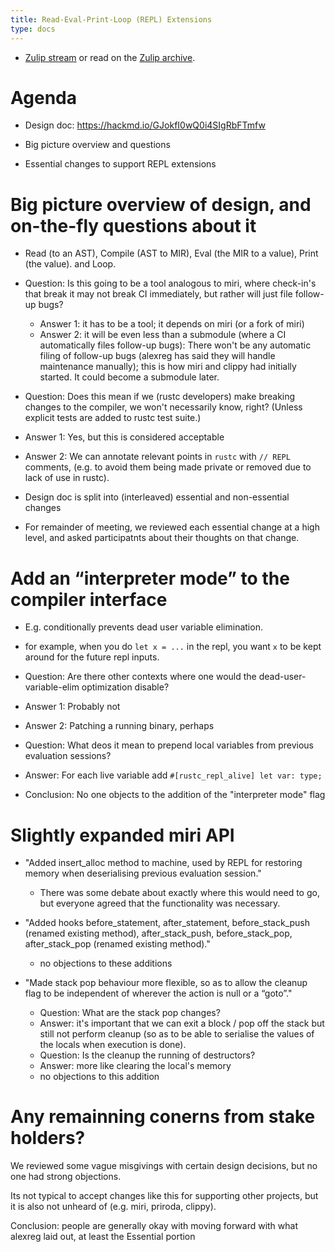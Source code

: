 ```yaml
---
title: Read-Eval-Print-Loop (REPL) Extensions
type: docs
---
```


* [Zulip stream][] or read on the [Zulip archive][].

[Zulip stream]: https://rust-lang.zulipchat.com/#narrow/stream/131828-t-compiler/topic/design.20meeting.202019-11-29/near/182183477
[Zulip archive]: https://zulip-archive.rust-lang.org/131828tcompiler/72407designmeeting20191129.html

# Agenda

- Design doc: https://hackmd.io/GJokfI0wQ0i4SIgRbFTmfw

- Big picture overview and questions

- Essential changes to support REPL extensions

# Big picture overview of design, and on-the-fly questions about it

- Read (to an AST), Compile (AST to MIR), Eval (the MIR to a value), Print (the value). and Loop.
- Question: Is this going to be a tool analogous to miri, where check-in's that break it may not break CI immediately, but rather will just file follow-up bugs?
  - Answer 1: it has to be a tool; it depends on miri (or a fork of miri)
  - Answer 2: it will be even less than a submodule (where a CI automatically files follow-up bugs): There
    won't be any automatic filing of follow-up bugs (alexreg has said
    they will handle maintenance manually); this is how miri and
    clippy had initially started. It could become a submodule later.

- Question: Does this mean if we (rustc developers) make breaking
  changes to the compiler, we won't necessarily know, right? (Unless
  explicit tests are added to rustc test suite.)
- Answer 1: Yes, but this is considered acceptable
- Answer 2: We can annotate relevant points in `rustc` with `// REPL` comments,
  (e.g. to avoid them being made private or removed due to lack of use in rustc).

- Design doc is split into (interleaved) essential and non-essential changes

- For remainder of meeting, we reviewed each essential change at a high level,
  and asked participatnts about their thoughts on that change.

# Add an “interpreter mode” to the compiler interface

- E.g. conditionally prevents dead user variable elimination.
- for example, when you do `let x = ...` in the repl, you want `x` to be kept around for the future repl inputs.
- Question: Are there other contexts where one would the dead-user-variable-elim optimization disable?
- Answer 1: Probably not
- Answer 2: Patching a running binary, perhaps

- Question: What deos it mean to prepend local variables from previous evaluation sessions?
- Answer: For each live variable add `#[rustc_repl_alive] let var: type;`

- Conclusion: No one objects to the addition of the "interpreter mode" flag

# Slightly expanded miri API


- "Added insert_alloc method to machine, used by REPL for restoring memory when deserialising previous evaluation session."
  - There was some debate about exactly where this would need to go, but
    everyone agreed that the functionality was necessary.

- "Added hooks before_statement, after_statement, before_stack_push (renamed existing method), after_stack_push, before_stack_pop, after_stack_pop (renamed existing method)."
  - no objections to these additions

- "Made stack pop behaviour more flexible, so as to allow the cleanup flag to be independent of wherever the action is null or a “goto”."
  - Question: What are the stack pop changes?
  - Answer: it's important that we can exit a block / pop off the stack but still not perform cleanup (so as to be able to serialise the values of the locals when execution is done).
  - Question: Is the cleanup the running of destructors?
  - Answer: more like clearing the local's memory
  - no objections to this addition

# Any remainning conerns from stake holders?

We reviewed some vague misgivings with certain design decisions, but
no one had strong objections.

Its not typical to accept changes like this for supporting other projects,
but it is also not unheard of (e.g. miri, priroda, clippy).

Conclusion: people are generally okay with moving forward with what
alexreg laid out, at least the Essential portion
